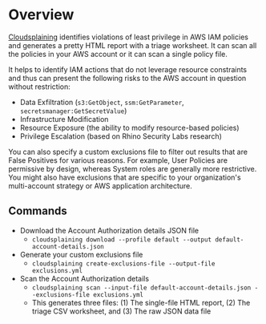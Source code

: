 # Overview

[Cloudsplaining](https://github.com/salesforce/cloudsplaining) identifies violations of least privilege in AWS IAM policies and generates a pretty HTML report with a triage worksheet. It can scan all the policies in your AWS account or it can scan a single policy file.

It helps to identify IAM actions that do not leverage resource constraints and thus can present the following risks to the AWS account in question without restriction:
* Data Exfiltration (`s3:GetObject`, `ssm:GetParameter`, `secretsmanager:GetSecretValue`)
* Infrastructure Modification
* Resource Exposure (the ability to modify resource-based policies)
* Privilege Escalation (based on Rhino Security Labs research)

You can also specify a custom exclusions file to filter out results that are False Positives for various reasons. For example, User Policies are permissive by design, whereas System roles are generally more restrictive. You might also have exclusions that are specific to your organization's multi-account strategy or AWS application architecture.

## Commands

* Download the Account Authorization details JSON file
    - `cloudsplaining download --profile default --output default-account-details.json`
* Generate your custom exclusions file
    - `cloudsplaining create-exclusions-file --output-file exclusions.yml`
* Scan the Account Authorization details
    - `cloudsplaining scan --input-file default-account-details.json --exclusions-file exclusions.yml`
    - This generates three files: (1) The single-file HTML report, (2) The triage CSV worksheet, and (3) The raw JSON data file

